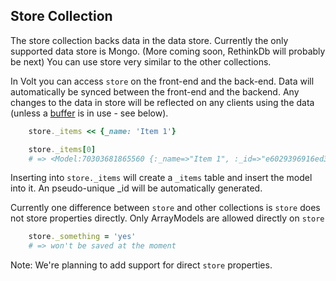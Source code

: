 ## Store Collection

The store collection backs data in the data store.  Currently the only supported data store is Mongo. (More coming soon, RethinkDb will probably be next)  You can use store very similar to the other collections.

In Volt you can access ```store``` on the front-end and the back-end.  Data will automatically be synced between the front-end and the backend.  Any changes to the data in store will be reflected on any clients using the data (unless a [buffer](#buffers) is in use - see below).

```ruby
    store._items << {_name: 'Item 1'}

    store._items[0]
    # => <Model:70303681865560 {:_name=>"Item 1", :_id=>"e6029396916ed3a4fde84605"}>
```

Inserting into ```store._items``` will create a ```_items``` table and insert the model into it.  An pseudo-unique _id will be automatically generated.

Currently one difference between ```store``` and other collections is ```store``` does not store properties directly.  Only ArrayModels are allowed directly on ```store```

```ruby
    store._something = 'yes'
    # => won't be saved at the moment
```

Note: We're planning to add support for direct ```store``` properties.
